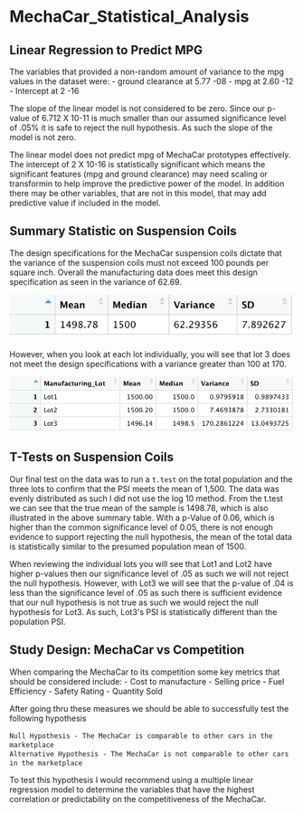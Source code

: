 # MechaCar_Statistical_Analysis

## Linear Regression to Predict MPG

The variables that provided a non-random amount of variance to the mpg values in the dataset were:
    - ground clearance at 5.77 -08
    - mpg at 2.60 -12
    - Intercept at 2 -16

The slope of the linear model is not considered to be zero.  Since our p-value of 6.712 X 10-11 is much smaller than our assumed significance level of .05% it is safe to reject the null hypothesis.  As such the slope of the model is not zero.

The linear model does not predict mpg of MechaCar prototypes effectively.  The intercept of 2 X 10-16 is statistically significant which means the significant features (mpg and ground clearance) may need scaling or transformin to help improve the predictive power of the model.  In addition there may be other variables, that are not in this model, that may add predictive value if included in the model.


## Summary Statistic on Suspension Coils
The design specifications for the MechaCar suspension coils dictate that the variance of the suspension coils must not exceed 100 pounds per square inch. Overall the manufacturing data does meet this design specification as seen in the variance of 62.69.

![Total_Summary](Total_Summary.png)

However, when you look at each lot individually, you will see that lot 3 does not meet the design specifications with a variance greater than 100 at 170.

![Lot_Summary](Lot_Summary.png)



## T-Tests on Suspension Coils
Our final test on the data was to run a `t.test` on the total population and the three lots to confirm that the PSI meets the mean of 1,500. The data was evenly distributed as such I did not use the log 10 method.   From the t.test we can see that the true mean of the sample is 1498.78, which is also illustrated in the above summary table. With a p-Value of 0.06, which is higher than the common significance level of 0.05, there is not enough evidence to support rejecting the null hypothesis, the mean of the total data is statistically similar to the presumed population mean of 1500.

When reviewing the individual lots you will see that Lot1 and Lot2 have higher p-values then our significance level of .05 as such we will not reject the null hypothesis.  However, with Lot3 we will see that the p-value of .04 is less than the significance level of .05 as such there is sufficient evidence that our null hypothesis is not true as such we would reject the null hypothesis for Lot3.  As such, Lot3's PSI is statistically different than the population PSI.


## Study Design: MechaCar vs Competition

When comparing the MechaCar to its competition some key metrics that should be considered include:
    - Cost to manufacture
    - Selling price
    - Fuel Efficiency
    - Safety Rating
    - Quantity Sold

After going thru these measures we should be able to successfully test the following hypothesis

    Null Hypothesis - The MechaCar is comparable to other cars in the marketplace
    Alternative Hypothesis - The MechaCar is not comparable to other cars in the marketplace

To test this hypothesis I would recommend using a multiple linear regression model to determine the variables that have the highest correlation or predictability on the competitiveness of the MechaCar.  
